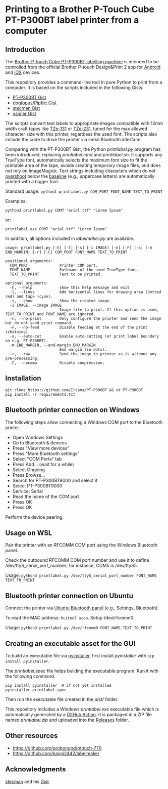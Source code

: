 # Printing to a Brother P-Touch Cube PT-P300BT label printer from a computer

## Introduction

The [Brother P-touch Cube PT-P300BT labelling machine](https://support.brother.com/g/b/producttop.aspx?c=gb&lang=en&prod=p300bteuk) is intended to be controlled from the official Brother P-touch Design&Print 2 app for [Android](https://play.google.com/store/apps/details?id=com.brother.ptouch.designandprint2) and [iOS](https://apps.apple.com/it/app/brother-p-touch-design-print/id1105307806) devices.

This repository provides a command-line tool in pure Python to print from a computer. It is based on the scripts included in the following Gists:

- [PT-P300BT Gist](https://gist.github.com/Ircama/bd53c77c98ecd3d7db340c0398b22d8a)
- [dogtopus/Pipfile Gist](https://gist.github.com/dogtopus/64ae743825e42f2bb8ec79cea7ad2057)
- [stecman Gist](https://gist.github.com/stecman/ee1fd9a8b1b6f0fdd170ee87ba2ddafd)
- [vsigler Gist](https://gist.github.com/vsigler/98eafaf8cdf2374669e590328164f5fc)

The scripts convert text labels to appropriate images compatible with 12mm width craft tapes like [TZe-131](https://www.brother-usa.com/products/tze131) or [TZe-231](https://www.brother-usa.com/products/tze231), tuned for the max allowed character size with this printer, regardless the used font. The scripts also include the code to drive the printer via serial Bluetooth interface.

Comparing with the PT-P300BT Gist, the Python *printlabel.py* program has been introduced, replacing *printlabel.cmd* and *printlabel.sh*. It supports any TrueType font, automatically selects the maximum font size to fit the printable area of the tape, avoids creating temporary image files, and does not rely on ImageMagick. Text strings including characters which do not [overshoot](https://en.wikipedia.org/wiki/Overshoot_(typography)) below the [baseline](https://en.wikipedia.org/wiki/Baseline_(typography)) (e.g., uppercase letters) are automatically printed with a bigger font.

Standard usage: `python3 printlabel.py COM_PORT FONT_NAME TEXT_TO_PRINT`

Examples:

```
python3 printlabel.py COM7 "arial.ttf" "Lorem Ipsum"
```

or:

```
printlabel.exe COM7 "arial.ttf" "Lorem Ipsum"
```

In addition, all options included in *labelmaker.py* are available.

```
usage: printlabel.py [-h] [-l] [-s] [-i IMAGE] [-n] [-F] [-a] [-m END_MARGIN] [-r] [-C] COM_PORT FONT_NAME TEXT_TO_PRINT

positional arguments:
  COM_PORT              Printer COM port.
  FONT_NAME             Pathname of the used TrueType font.
  TEXT_TO_PRINT         Text to be printed.

optional arguments:
  -h, --help            show this help message and exit
  -l, --lines           Add horizontal lines for drawing area (dotted red) and tape (cyan).
  -s, --show            Show the created image.
  -i IMAGE, --image IMAGE
                        Image file to print. If this option is used, TEXT_TO_PRINT and FONT_NAME are ignored.
  -n, --no-print        Only configure the printer and send the image but do not send print command.
  -F, --no-feed         Disable feeding at the end of the print (chaining).
  -a, --auto-cut        Enable auto-cutting (or print label boundary on e.g. PT-P300BT).
  -m END_MARGIN, --end-margin END_MARGIN
                        End margin (in dots).
  -r, --raw             Send the image to printer as-is without any pre-processing.
  -C, --nocomp          Disable compression.
```

## Installation

```
git clone https://github.com/Ircama/PT-P300BT && cd PT-P300BT
pip install -r requirements.txt
```

## Bluetooth printer connection on Windows

The following steps allow connecting a Windows COM port to the Bluetooth printer.

- Open Windows Settings
- Go to Bluetooth & devices
- Press "View more devices"
- Press "More Bluetooth settings"
- Select "COM Ports" tab
- Press Add... (wait for a while)
- Select Ongoing
- Press Browse...
- Search for PT-P300BT9000 and select it
- Select PT-P300BT9000
- Service: Serial
- Read the name of the COM port
- Press OK
- Press OK

Perform the device peering. 

## Usage on WSL

Pair the printer with an RFCOMM COM port using the Windows Bluetooth panel.

Check the outbound RFCOMM COM port number and use it to define /dev/ttyS_serial_port_number; for instance, COM5 is /dev/ttyS5.

Usage: `python3 printlabel.py /dev/ttyS_serial_port_number FONT_NAME TEXT_TO_PRINT`

## Bluetooth printer connection on Ubuntu

Connect the printer via [Ubuntu Bluetooth panel](https://help.ubuntu.com/stable/ubuntu-help/bluetooth-connect-device.html.en) (e.g., Settings, Bluetooth).

To read the MAC address: `hcitool scan`. Setup /dev/rfcomm0.

Usage: `python3 printlabel.py /dev/rfcomm0 FONT_NAME TEXT_TO_PRINT`

## Creating an executable asset for the GUI

To build an executable file via [pyinstaller](https://pyinstaller.org/en/stable/), first install *pyinstaller* with `pip install pyinstaller`.

The *printlabel.spec* file helps building the executable program. Run it with the following command.

```
pip install pyinstaller  # if not yet installed
pyinstaller printlabel.spec
```

Then run the executable file created in the *dist/* folder.

This repository includes a Windows *printlabel.exe* executable file which is automatically generated by a [GitHub Action](https://github.com/Ircama/PT-P300BT/blob/main/.github/workflows/build.yml). It is packaged in a ZIP file named *printlabel.zip* and uploaded into the [Releases](https://github.com/Ircama/PT-P300BT/releases/latest) folder.


## Other resources

- https://github.com/probonopd/ptouch-770
- https://github.com/kacpi2442/labelmaker

## Acknowledgments

[stecman](https://gist.github.com/stecman) and his [Gist](https://gist.github.com/stecman/ee1fd9a8b1b6f0fdd170ee87ba2ddafd).
